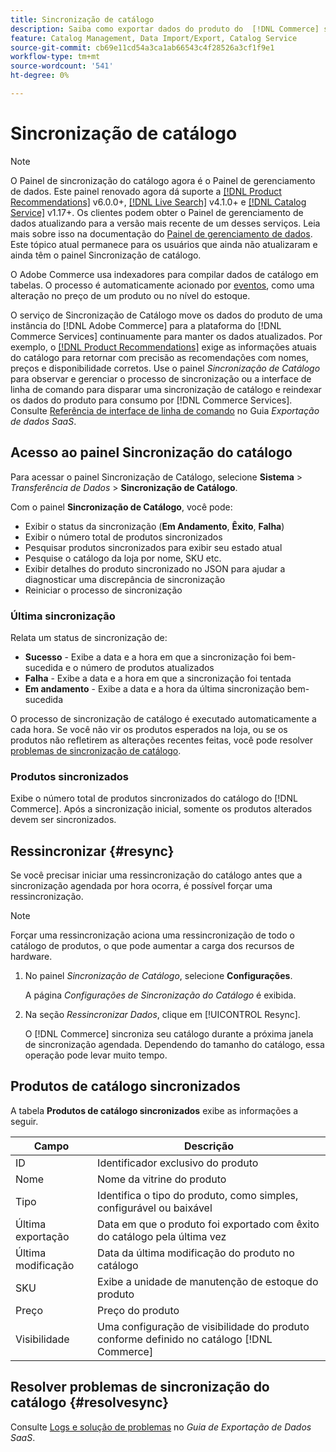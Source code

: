```yaml
---
title: Sincronização de catálogo
description: Saiba como exportar dados do produto do  [!DNL Commerce] servidor para o [!DNL Commerce Services].
feature: Catalog Management, Data Import/Export, Catalog Service
source-git-commit: cb69e11cd54a3ca1ab66543c4f28526a3cf1f9e1
workflow-type: tm+mt
source-wordcount: '541'
ht-degree: 0%

---
```



# Sincronização de catálogo

>[!NOTE]
>
> O Painel de sincronização do catálogo agora é o Painel de gerenciamento de dados. Este painel renovado agora dá suporte a [[!DNL Product Recommendations]](../product-recommendations/guide-overview.md) v6.0.0+, [[!DNL Live Search]](../live-search/overview.md) v4.1.0+ e [[!DNL Catalog Service]](../catalog-service/overview.md) v1.17+. Os clientes podem obter o Painel de gerenciamento de dados atualizando para a versão mais recente de um desses serviços. Leia mais sobre isso na documentação do [Painel de gerenciamento de dados](https://experienceleague.adobe.com/docs/commerce-admin/systems/data-transfer/data-dashboard.html?lang=pt-BR). Este tópico atual permanece para os usuários que ainda não atualizaram e ainda têm o painel Sincronização de catálogo.

O Adobe Commerce usa indexadores para compilar dados de catálogo em tabelas. O processo é automaticamente acionado por [eventos](https://experienceleague.adobe.com/docs/commerce-admin/systems/tools/index-management.html?lang=pt-BR#events-that-trigger-full-reindexing), como uma alteração no preço de um produto ou no nível do estoque.

O serviço de Sincronização de Catálogo move os dados do produto de uma instância do [!DNL Adobe Commerce] para a plataforma do [!DNL Commerce Services] continuamente para manter os dados atualizados. Por exemplo, o [[!DNL Product Recommendations]](/help/product-recommendations/overview.md) exige as informações atuais do catálogo para retornar com precisão as recomendações com nomes, preços e disponibilidade corretos. Use o painel _Sincronização de Catálogo_ para observar e gerenciar o processo de sincronização ou a interface de linha de comando para disparar uma sincronização de catálogo e reindexar os dados do produto para consumo por [!DNL Commerce Services]. Consulte [Referência de interface de linha de comando](../data-export/data-export-cli-commands.md) no Guia _Exportação de dados SaaS_.

## Acesso ao painel Sincronização do catálogo

Para acessar o painel Sincronização de Catálogo, selecione **Sistema** > _Transferência de Dados_ > **Sincronização de Catálogo**.

Com o painel **Sincronização de Catálogo**, você pode:

- Exibir o status da sincronização (**Em Andamento**, **Êxito**, **Falha**)
- Exibir o número total de produtos sincronizados
- Pesquisar produtos sincronizados para exibir seu estado atual
- Pesquise o catálogo da loja por nome, SKU etc.
- Exibir detalhes do produto sincronizado no JSON para ajudar a diagnosticar uma discrepância de sincronização
- Reiniciar o processo de sincronização

### Última sincronização

Relata um status de sincronização de:

- **Sucesso** - Exibe a data e a hora em que a sincronização foi bem-sucedida e o número de produtos atualizados
- **Falha** - Exibe a data e a hora em que a sincronização foi tentada
- **Em andamento** - Exibe a data e a hora da última sincronização bem-sucedida

O processo de sincronização de catálogo é executado automaticamente a cada hora. Se você não vir os produtos esperados na loja, ou se os produtos não refletirem as alterações recentes feitas, você pode resolver [problemas de sincronização de catálogo](#resolvesync).

### Produtos sincronizados

Exibe o número total de produtos sincronizados do catálogo do [!DNL Commerce]. Após a sincronização inicial, somente os produtos alterados devem ser sincronizados.

## Ressincronizar {#resync}

Se você precisar iniciar uma ressincronização do catálogo antes que a sincronização agendada por hora ocorra, é possível forçar uma ressincronização.

>[!NOTE]
>
> Forçar uma ressincronização aciona uma ressincronização de todo o catálogo de produtos, o que pode aumentar a carga dos recursos de hardware.

1. No painel _Sincronização de Catálogo_, selecione **Configurações**.

   A página _Configurações de Sincronização do Catálogo_ é exibida.

1. Na seção _Ressincronizar Dados_, clique em [!UICONTROL Resync].

   O [!DNL Commerce] sincroniza seu catálogo durante a próxima janela de sincronização agendada. Dependendo do tamanho do catálogo, essa operação pode levar muito tempo.

## Produtos de catálogo sincronizados

A tabela **Produtos de catálogo sincronizados** exibe as informações a seguir.

| Campo | Descrição |
|---|---|
| ID | Identificador exclusivo do produto |
| Nome | Nome da vitrine do produto |
| Tipo | Identifica o tipo do produto, como simples, configurável ou baixável |
| Última exportação | Data em que o produto foi exportado com êxito do catálogo pela última vez |
| Última modificação | Data da última modificação do produto no catálogo |
| SKU | Exibe a unidade de manutenção de estoque do produto |
| Preço | Preço do produto |
| Visibilidade | Uma configuração de visibilidade do produto conforme definido no catálogo [!DNL Commerce] |

## Resolver problemas de sincronização do catálogo {#resolvesync}

Consulte [Logs e solução de problemas](../data-export/troubleshooting-logging.md#troubleshooting) no _Guia de Exportação de Dados SaaS_.
